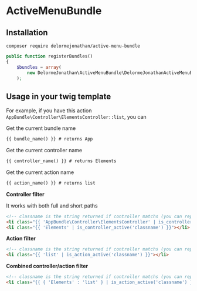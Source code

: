 ActiveMenuBundle
====================

## Installation
    composer require delormejonathan/active-menu-bundle

```php
public function registerBundles()
{
    $bundles = array(
        new DelormeJonathan\ActiveMenuBundle\DelormeJonathanActiveMenuBundle(),
    );
```

## Usage in your twig template

For example, if you have this action `AppBundle\Controller\ElementsController::list`, you can

Get the current bundle name

```html
{{ bundle_name() }} # returns App
```

Get the current controller name

```html
{{ controller_name() }} # returns Elements
```

Get the current action name

```html
{{ action_name() }} # returns list
```

**Controller filter**

It works with both full and short paths

```html
<!-- classname is the string returned if controller matchs (you can replace it by 'active' or 'current') -->
<li class="{{ 'AppBundle\Controller\ElementsController' | is_controller_active('classname') }}"></li>
<li class="{{ 'Elements' | is_controller_active('classname') }}"></li>
```

**Action filter**

```html
<!-- classname is the string returned if controller matchs (you can replace it by 'active' or 'current') -->
<li class="{{ 'list' | is_action_active('classname') }}"></li>
```


**Combined controller/action filter**

```html
<!-- classname is the string returned if controller matchs (you can replace it by 'active' or 'current') -->
<li class="{{ { 'Elements' : 'list' } | is_action_active('classname') }}"></li>
```
